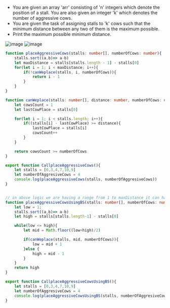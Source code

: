 - You are given an array 'arr' consisting of 'n' integers which denote the position of a stall. You are also given an integer 'k' which denotes the number of aggressive cows.
- You are given the task of assigning stalls to 'k' cows such that the minimum distance between any two of them is the maximum possible.
- Print the maximum possible minimum distance.

![image](https://github.com/user-attachments/assets/3dc15f48-d1cb-4019-85a6-cf4f4eb3cba0)
![image](https://github.com/user-attachments/assets/3b5f850b-4ac1-4b67-a64f-954ed2a30d39)


```ts
function placeAggressiveCows(stalls: number[], numberOfCows: number){
    stalls.sort((a,b)=> a-b)
    let maxDistance = stalls[stalls.length - 1] - stalls[0]
    for(let i = 1; i < maxDistance; i++){
        if(!canWeplace(stalls, i, numberOfCows)){
            return i - 1
        }
    }
}

function canWeplace(stalls: number[], distance: number, numberOfCows: number){
    let cowsCount = 1
    let lastCowPlace = stalls[0]

    for(let i = 1; i < stalls.length; i++){
        if((stalls[i] - lastCowPlace) >= distance){
            lastCowPlace = stalls[i]
            cowsCount++
        }
    }

    return cowsCount >= numberOfCows
}

export function CallplaceAggressiveCows(){
    let stalls = [0,3,4,7,10,9]
    let numberOfAggresiveCows = 4
    console.log(placeAggressiveCows(stalls, numberOfAggresiveCows))
}


// in above logic we are having a range from 1 to maxDistance it can have which obviously will be max-min if we sort the array , and place two cows at ondex 0 and at last which will max distance, hence max-min
function placeAggressiveCowsUsingBS(stalls: number[], numberOfCows: number){
    let low = 1;
    stalls.sort((a,b)=> a-b)
    let high = stalls[stalls.length-1] - stalls[0]

    while(low <= high){
        let mid = Math.floor((low+high)/2)

        if(canWeplace(stalls, mid, numberOfCows)){
            low = mid + 1
        }else {
            high = mid - 1
        }
    }
    return high
}

export function CallplaceAggressiveCowsUsingBS(){
    let stalls = [0,3,4,7,10,9]
    let numberOfAggresiveCows = 4
    console.log(placeAggressiveCowsUsingBS(stalls, numberOfAggresiveCows))
}

```
